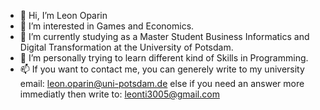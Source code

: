 - 👋 Hi, I’m Leon Oparin
- 👀 I’m interested in Games and Economics.
- 🌱 I’m currently studying as a Master Student Business Informatics and Digital Transformation at the University of Potsdam.
- 👾 I’m personally trying to learn different kind of Skills in Programming.
- 📫 If you want to contact me, you can generely write to my university email: leon.oparin@uni-potsdam.de else if you need an answer more immediatly then write to: leonti3005@gmail.com

<!---
Leonlemon21/Leonlemon21 is a ✨ special ✨ repository because its `README.md` (this file) appears on your GitHub profile.
You can click the Preview link to take a look at your changes.
--->
